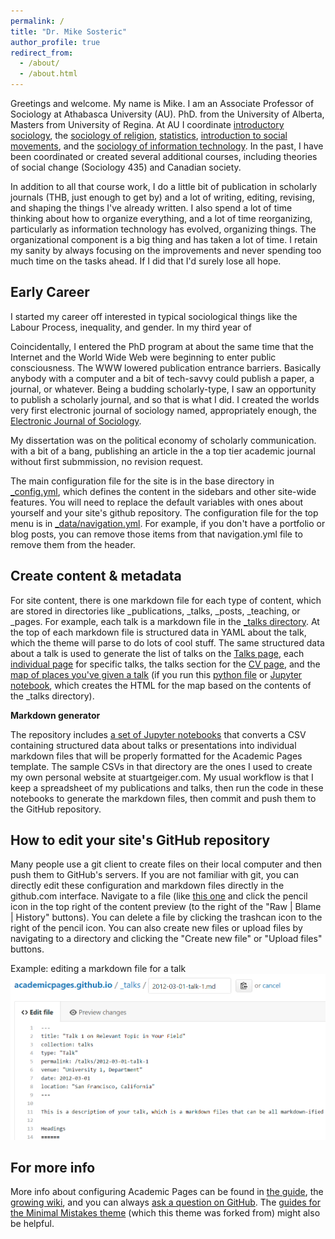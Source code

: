 ```yaml
---
permalink: /
title: "Dr. Mike Sosteric"
author_profile: true
redirect_from: 
  - /about/
  - /about.html
---
```

Greetings and welcome. My name is Mike. I am an Associate Professor of Sociology at Athabasca University (AU). PhD. from the University of Alberta, Masters from University of Regina. At AU I coordinate [introductory sociology](https://www.athabascau.ca/syllabi/soci/soci287.html), the [sociology of religion](https://www.athabascau.ca/syllabi/soci/soci231.html), [statistics](https://www.athabascau.ca/syllabi/soci/soci301.html), [introduction to social movements](https://www.athabascau.ca/syllabi/soci/soci288.html), and the [sociology of information technology](https://www.athabascau.ca/syllabi/soci/soci460.html).  In the past, I have been coordinated or created several additional courses, including theories of social change (Sociology 435) and Canadian society. 

In addition to all that course work, I do a little bit of publication in scholarly journals (THB, just enough to get by) and a lot of writing, editing, revising, and shaping the things I've already written. I also spend a lot of time thinking about how to organize everything, and a lot of time reorganizing, particularly as information technology has evolved, organizing things. The organizational component is a big thing and has taken a lot of time. I retain my sanity by always focusing on the improvements and never spending too much time on the tasks ahead. If I did that I'd surely lose all hope.

## Early Career

I started my career off interested in typical sociological things like the Labour Process, inequality, and gender.  In my third year of 

Coincidentally, I entered the PhD program at about the same time that the Internet and the World Wide Web were beginning to enter public consciousness. The WWW lowered publication entrance barriers. Basically anybody with a computer and a bit of tech-savvy could publish a paper, a journal, or whatever. Being a budding scholarly-type, I saw an opportunity to publish a scholarly journal, and so that is what I did. I created the worlds very first electronic journal of sociology named, appropriately enough, the [Electronic Journal of Sociology](https://en.wikipedia.org/wiki/Electronic_Journal_of_Sociology). 

My dissertation was on the political economy of scholarly communication. with a bit of a bang, publishing an article in the a top tier academic journal without first submmission, no revision request. 

The main configuration file for the site is in the base directory in [_config.yml](https://github.com/academicpages/academicpages.github.io/blob/master/_config.yml), which defines the content in the sidebars and other site-wide features. You will need to replace the default variables with ones about yourself and your site's github repository. The configuration file for the top menu is in [_data/navigation.yml](https://github.com/academicpages/academicpages.github.io/blob/master/_data/navigation.yml). For example, if you don't have a portfolio or blog posts, you can remove those items from that navigation.yml file to remove them from the header. 

Create content & metadata
------
For site content, there is one markdown file for each type of content, which are stored in directories like _publications, _talks, _posts, _teaching, or _pages. For example, each talk is a markdown file in the [_talks directory](https://github.com/academicpages/academicpages.github.io/tree/master/_talks). At the top of each markdown file is structured data in YAML about the talk, which the theme will parse to do lots of cool stuff. The same structured data about a talk is used to generate the list of talks on the [Talks page](https://academicpages.github.io/talks), each [individual page](https://academicpages.github.io/talks/2012-03-01-talk-1) for specific talks, the talks section for the [CV page](https://academicpages.github.io/cv), and the [map of places you've given a talk](https://academicpages.github.io/talkmap.html) (if you run this [python file](https://github.com/academicpages/academicpages.github.io/blob/master/talkmap.py) or [Jupyter notebook](https://github.com/academicpages/academicpages.github.io/blob/master/talkmap.ipynb), which creates the HTML for the map based on the contents of the _talks directory).

**Markdown generator**

The repository includes [a set of Jupyter notebooks](https://github.com/academicpages/academicpages.github.io/tree/master/markdown_generator
) that converts a CSV containing structured data about talks or presentations into individual markdown files that will be properly formatted for the Academic Pages template. The sample CSVs in that directory are the ones I used to create my own personal website at stuartgeiger.com. My usual workflow is that I keep a spreadsheet of my publications and talks, then run the code in these notebooks to generate the markdown files, then commit and push them to the GitHub repository.

How to edit your site's GitHub repository
------
Many people use a git client to create files on their local computer and then push them to GitHub's servers. If you are not familiar with git, you can directly edit these configuration and markdown files directly in the github.com interface. Navigate to a file (like [this one](https://github.com/academicpages/academicpages.github.io/blob/master/_talks/2012-03-01-talk-1.md) and click the pencil icon in the top right of the content preview (to the right of the "Raw | Blame | History" buttons). You can delete a file by clicking the trashcan icon to the right of the pencil icon. You can also create new files or upload files by navigating to a directory and clicking the "Create new file" or "Upload files" buttons. 

Example: editing a markdown file for a talk
![Editing a markdown file for a talk](/images/editing-talk.png)

For more info
------
More info about configuring Academic Pages can be found in [the guide](https://academicpages.github.io/markdown/), the [growing wiki](https://github.com/academicpages/academicpages.github.io/wiki), and you can always [ask a question on GitHub](https://github.com/academicpages/academicpages.github.io/discussions). The [guides for the Minimal Mistakes theme](https://mmistakes.github.io/minimal-mistakes/docs/configuration/) (which this theme was forked from) might also be helpful.
